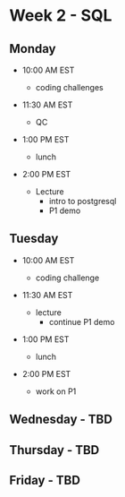 # Week 2 - SQL

## Monday
- 10:00 AM EST
  - coding challenges


- 11:30 AM EST
  - QC


- 1:00 PM EST
  - lunch


- 2:00 PM EST
  - Lecture
    - intro to postgresql
    - P1 demo

## Tuesday

- 10:00 AM EST
  - coding challenge


- 11:30 AM EST
  - lecture
    - continue P1 demo


- 1:00 PM EST
  - lunch


- 2:00 PM EST
  - work on P1

## Wednesday - TBD

## Thursday - TBD

## Friday - TBD
